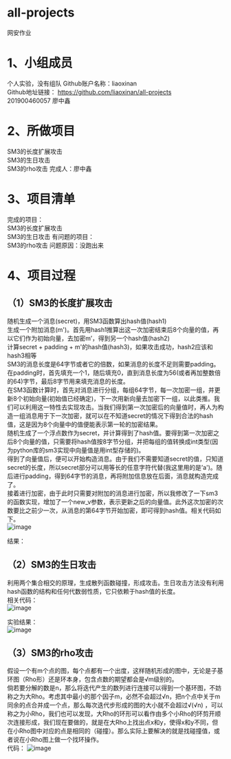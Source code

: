 # all-projects
网安作业
# 1、小组成员  
个人实验，没有组队
Github账户名称：liaoxinan  
Github地址链接： https://github.com/liaoxinan/all-projects  
201900460057 廖中鑫  
# 2、所做项目  
SM3的长度扩展攻击  
SM3的生日攻击  
SM3的rho攻击
完成人：廖中鑫  
# 3、项目清单  
完成的项目：  
SM3的长度扩展攻击  
SM3的生日攻击
有问题的项目：  
SM3的rho攻击 问题原因：没跑出来  
# 4、项目过程  
## （1）SM3的长度扩展攻击  
随机生成一个消息(secret)，用SM3函数算出hash值(hash1)  
生成一个附加消息(m')。首先用hash1推算出这一次加密结束后8个向量的值，再以它们作为初始向量，去加密m’，得到另一个hash值(hash2)  
计算secret + padding + m'的hash值(hash3)，如果攻击成功，hash2应该和hash3相等  
SM3的消息长度是64字节或者它的倍数，如果消息的长度不足则需要padding。在padding时，首先填充一个1，随后填充0，直到消息长度为56(或者再加整数倍的64)字节，最后8字节用来填充消息的长度。  
在SM3函数计算时，首先对消息进行分组，每组64字节，每一次加密一组，并更新8个初始向量(初始值已经确定)，下一次用新向量去加密下一组，以此类推。我们可以利用这一特性去实现攻击。当我们得到第一次加密后的向量值时，再人为构造一组消息用于下一次加密，就可以在不知道secret的情况下得到合法的hash值，这是因为8个向量中的值便能表示第一轮的加密结果。  
随机生成了一个浮点数作为secret，并计算得到了hash值。要得到第一次加密之后8个向量的值，只需要将hash值按8字节分组，并把每组的值转换成int类型(因为python库的sm3实现中向量值是用int型存储的)。  
得到了向量值后，便可以开始构造消息。由于我们不需要知道secret的值，只知道secret的长度，所以secret部分可以用等长的任意字符代替(我这里用的是’a')。随后进行padding，得到64字节的消息，再将附加信息放在后面，消息就构造完成了。  
接着进行加密，由于此时只需要对附加的消息进行加密，所以我修改了一下sm3的函数实现，增加了一个new_v参数，表示更新之后的向量值。此外这次加密的次数要比之前少一次，从消息的第64字节开始加密，即可得到hash值。相关代码如下。  
![image](https://user-images.githubusercontent.com/109905958/181852201-3dbb8301-34d7-4ce6-85de-c38084ddf65c.png)

结果：  
## （2）SM3的生日攻击  
利用两个集合相交的原理，生成散列函数碰撞，形成攻击。生日攻击方法没有利用hash函数的结构和任何代数弱性质，它只依赖于hash值的长度。  
相关代码：  
![image](https://user-images.githubusercontent.com/109905958/181852172-de41e49e-4395-4e3f-9c58-960d798a3040.png)

实验结果：  
![image](https://user-images.githubusercontent.com/109905958/181852173-86d383dd-d875-4d06-8076-5716f7aa3c1a.png)

## （3）SM3的rho攻击  
假设一个有m个点的图，每个点都有一个出度，这样随机形成的图中，无论是子基环图（Rho形）还是环本身，包含点数的期望都会是√m级别的。  
倘若要分解的数是n，那么将迭代产生的数列进行连接可以得到一个基环图，不妨称之为大Rho。考虑其中最小的那个因子m，必然不会超过√n，把n个点中关于m同余的点合并成一个点，那么每次迭代步形成的图的大小就不会超过√(√n) ，可以称之为小Rho，我们也可以发现，大Rho的环形可以看作由多个小Rho的环剪开顺次连接形成，我们现在要做的，就是在大Rho上找出点x和y，使得x和y不同，但在小Rho图中对应的点是相同的（碰撞）。那么实际上要解决的就是找碰撞值，或者说在小Rho图上做一个找环操作。  
代码： 
![image](https://user-images.githubusercontent.com/109905958/181852050-c20630f0-629c-4ae6-8807-69a5350a2f3b.png)





